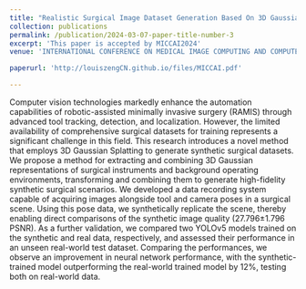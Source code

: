 ```yaml
---
title: "Realistic Surgical Image Dataset Generation Based On 3D Gaussian Splatting"
collection: publications
permalink: /publication/2024-03-07-paper-title-number-3
excerpt: 'This paper is accepted by MICCAI2024'
venue: 'INTERNATIONAL CONFERENCE ON MEDICAL IMAGE COMPUTING AND COMPUTER ASSISTED INTERVENTION(MICCAI) 2024'

paperurl: 'http://louiszengCN.github.io/files/MICCAI.pdf'

---
```


Computer vision technologies markedly enhance the automation capabilities of robotic-assisted minimally invasive surgery (RAMIS) through advanced tool tracking, detection, and localization. However, the limited availability of comprehensive surgical datasets for training represents a significant challenge in this field. This research introduces a novel method that employs 3D Gaussian Splatting to generate synthetic surgical datasets. We propose a method for extracting and combining 3D Gaussian representations of surgical instruments and background operating environments, transforming and combining them to generate high-fidelity synthetic surgical scenarios. We developed a data recording system capable of acquiring images alongside tool and camera poses in a surgical scene. Using this pose data, we synthetically replicate the scene, thereby enabling direct comparisons of the synthetic image quality (27.796±1.796 PSNR). As a further validation, we compared two YOLOv5 models trained on the synthetic and real data, respectively, and assessed their performance in an unseen real-world test dataset. Comparing the performances, we observe an improvement in neural network performance, with the synthetic-trained model outperforming the real-world trained model by 12%, testing both on real-world data.
